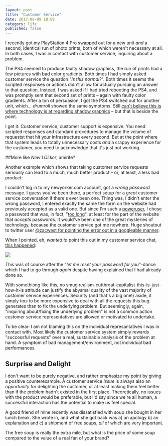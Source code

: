 ```yaml
---
layout: post
title: "Customer Service"
date: 2017-08-09 18:08
category: life
published: false
---
```



I recently got my PlayStation 4 Pro swapped out for a new unit *and* a second, identical run of photo prints, both of which weren't necessary at all. In both cases, I was in contact with customer service, inquiring about a problem. 

The PS4 seemed to produce faulty shadow graphics, the run of prints had a few pictures with bad color gradients. Both times I had simply asked customer service the question "*Is this normal?*". Both times it seems the scripted responses or actions didn't allow for actually pursuing an answer to that question. Instead, I was asked if I had tried rebooting the PS4, and was promptly sent that second set of prints – again with faulty color gradients. After a ton of persuasion, I got the PS4 switched out for another unit, which... *drumroll* showed the same symptoms. Still [can't believe this is where technology is at regarding shadow graphics](https://twitter.com/tschoof/status/851830545008951296) – but that is beside the point.

I get it: Customer service, customer support is expensive. You need scripted responses and standard procedures to manage the volume of requestst that hit your infrastructure every second. But at the point where that system leads to totally unnecessary costs *and* a crappy experience for the customer, you need to acknowledge that it's just not working.

##More like *New LOLker*, amirite?

Another example which shows that taking customer service requests seriously can lead to a much, much better product – or, at least, a less bad product:

I couldn't log in to my newyorker.com account, got a *wrong password* message. I guess you've been there, a perfect setup for a *great* customer service conversation if there's ever been one. Thing was, I didn't enter the wrong password, I entered exactly the same the form on the website had previously accepted as a valid one. But since I'm such a [poweruser](https://1password.com/), I chose a password that was, in fact, "[too long](https://www.xkcd.com/936/)", at least for the part of the website that *accepts* passwords. It would've been one of the great mysteries of technology, because the customer service got me nowhere. Huge shoutout to twitter user [@zacwest for pointing the error out in a googleable manner](https://twitter.com/tschoof/status/854786468958621696).

When I pointed, eh, *wanted to* point this out in my customer service chat, [this happened](https://twitter.com/tschoof/status/854786813344587776):

<p class="pic"><a href="http://blog.timmschoof.com/images/newyorker_cs.jpg"><img src="http://blog.timmschoof.com/images/newyorker_cs.jpg"></a>

This was of course after the "*let me reset your password for you*"-dance which I had to go through *again* despite having explained that I had already done so.

With somethiong like this, no smug realism-cutthroat-capitalist-this-is-just-how-it-is attitude can justify the abysmal quality of the vast majority of customer service experiences. Security (and that's a big one!) aside, it simply *has* to be more expensive to deal with all the requests this bug generates than to fix the underlying problem. But seemingly, again, "inquiring about/fixing the underlying problem" is not a common action customer service representatives are allowed or motivated to undertake. 

To be clear: I am not blaming this on the individual represantatives I was in contact with. Most likely the customer service system simply rewards "successful requests" over a real, sustainable analysis of the problem at hand. A symptom of bad management/environment, not individual bad performances. 

## Surprise and Delight

I don't want to be purely negative, and rather emphasize my point by giving a positive counterexample. A customer service *issue* is always also an *opportunity* for delighting the customer, or at least making them feel better than if the problem hadn't existed in the first place. Theoretically, no issues with the product would be preferable, but I'd say since we're all human, a successful interaction has the potential to make us feel special.

A good friend of mine recently was dissatisfied with soup she bought in her lunch break. She wrote in, and what she got back was a) an apology b) an explanation and c) a shipment of free soups, *all* of which are very important. 

The free soup is really the extra mile, but what is the price of some soup compared to the value of a real fan of your brand?